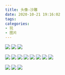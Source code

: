 ```yaml
---
title: 头像-沙雕
date: 2020-10-21 19:16:02
tags:
categories:
- 玩
- 图片
---
```

![](http://blogimg.hongjy.cn/2019_02_17_14_02_IMG_1215.JPG)
![](http://blogimg.hongjy.cn/2019_02_17_14_03_IMG_1217.JPG)
![](http://blogimg.hongjy.cn/2019_02_19_13_14_IMG_1283.JPG)
<!-- more -->
![](http://blogimg.hongjy.cn/2019_02_19_13_25_IMG_1286.JPG)
![](http://blogimg.hongjy.cn/2019_01_01_23_37_IMG_0185.JPG)
![](http://blogimg.hongjy.cn/2019_01_31_14_38_IMG_0699.PNG)
![](http://blogimg.hongjy.cn/2019_01_31_20_14_IMG_0708.JPG)
![](http://blogimg.hongjy.cn/2019_02_09_14_30_IMG_0996.JPG)
![](http://blogimg.hongjy.cn/2019_02_09_14_30_IMG_0997.JPG)
![](http://blogimg.hongjy.cn/2019_02_17_13_59_IMG_1203.JPG)
![](http://blogimg.hongjy.cn/2019_02_17_14_02_IMG_1212.JPG)

![](http://blogimg.hongjy.cn/2019_02_26_17_07_IMG_1405.PNG)
![](http://blogimg.hongjy.cn/2019_02_26_17_27_IMG_1408.PNG)
![](http://blogimg.hongjy.cn/avter-2.jpg)